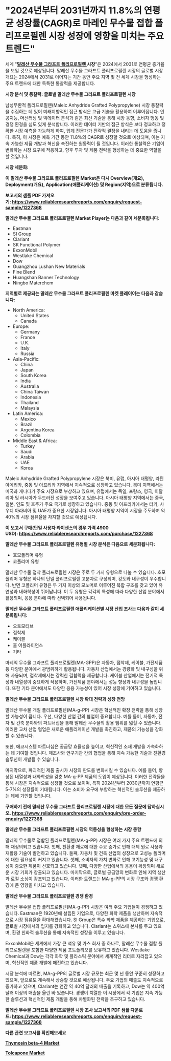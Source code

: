 <p><h1>"2024년부터 2031년까지 11.8%의 연평균 성장률(CAGR)로 마레인 무수물 접합 폴리프로필렌 시장 성장에 영향을 미치는 주요 트렌드"</h1></p><p>세계 "<strong><a href="https://www.reliableresearchreports.com/maleic-anhydride-grafted-polypropylene-r1227368?utm_campaign=105&utm_medium=8&utm_source=Github&utm_content=ia&utm_term=31122024&utm_id=maleic-anhydride-grafted-polypropylene">말레산 무수물 그라프트 폴리프로필렌&nbsp;</a></strong><strong>시장</strong>"은 2024에서 2031로 연평균 증가율을 보일 것으로 예상됩니다. 말레산 무수물 그라프트 폴리프로필렌 시장의 글로벌 시장 개요는 2024에서 2031로 이어지는 기간 동안 주요 지역 및 전 세계 시장을 형성하는 주요 트렌드에 대한 독특한 통찰력을 제공합니다.</p>
<p><strong>시장 분석 및 통찰력: 글로벌 말레산 무수물 그라프트 폴리프로필렌 시장</strong></p>
<p><p>남성무환적 폴리프로필렌(Maleic Anhydride Grafted Polypropylene) 시장 통찰력을 수집하는 데 있어 미래지향적인 접근 방식은 고급 기술을 활용하여 이루어집니다. 인공지능, 머신러닝 및 빅데이터 분석과 같은 최신 기술을 통해 시장 동향, 소비자 행동 및 경쟁 환경을 심도 있게 분석합니다. 이러한 데이터 기반의 접근 방식은 보다 정교하고 정확한 시장 예측을 가능하게 하여, 업계 전문가가 전략적 결정을 내리는 데 도움을 줍니다. 특히, 이 시장은 예측 기간 동안 11.8%의 CAGR로 성장할 것으로 예상되며, 이는 지속 가능한 제품 개발과 혁신을 촉진하는 원동력이 될 것입니다. 이러한 통찰력은 기업이 변화하는 시장 요구에 적응하고, 향후 투자 및 제품 전략을 형성하는 데 중요한 역할을 할 것입니다.</p><a href="%7CAUTHORITHY_DOMAIN_URL%7C?utm_campaign=105&utm_medium=8&utm_source=Github&utm_content=ia&utm_term=31122024&utm_id=maleic-anhydride-grafted-polypropylene"></a></p>
<p><strong>시장 세분화:</strong></p>
<p><strong>이 말레산 무수물 그라프트 폴리프로필렌 Market은 다시 Overview(개요), Deployment(개요), Application(애플리케이션) 및 Region(지역)으로 분류됩니다.</strong></p>
<p><strong>보고서의 샘플 PDF 가져오기:&nbsp;<a href="https://www.reliableresearchreports.com/enquiry/request-sample/1227368?utm_campaign=105&utm_medium=8&utm_source=Github&utm_content=ia&utm_term=31122024&utm_id=maleic-anhydride-grafted-polypropylene">https://www.reliableresearchreports.com/enquiry/request-sample/1227368</a></strong><strong></strong></p>
<p><strong>말레산 무수물 그라프트 폴리프로필렌 Market Player는 다음과 같이 세분화됩니다:</strong></p>
<p><ul><li>Eastman</li><li>SI Group</li><li>Clariant</li><li>SK Functional Polymer</li><li>ExxonMobil</li><li>Westlake Chemical</li><li>Dow</li><li>Guangzhou Lushan New Materials</li><li>Fine Blend</li><li>Huangshan Banner Technology</li><li>Ningbo Materchem</li></ul></p>
<p><strong>지역별로 제공되는 말레산 무수물 그라프트 폴리프로필렌 마켓 플레이어는 다음과 같습니다:</strong></p>
<p><ul>
    <li>
        North America:
        <ul>
            <li>United States</li>
            <li>Canada</li>
        </ul>
    </li>
    <li>
        Europe:
        <ul>
            <li>Germany</li>
            <li>France</li>
            <li>U.K.</li>
            <li>Italy</li>
            <li>Russia</li>
        </ul>
    </li>
    <li>
        Asia-Pacific:
        <ul>
            <li>China</li>
            <li>Japan</li>
            <li>South Korea</li>
            <li>India</li>
            <li>Australia</li>
            <li>China Taiwan</li>
            <li>Indonesia</li>
            <li>Thailand</li>
            <li>Malaysia</li>
        </ul>
    </li>
    <li>
        Latin America:
        <ul>
            <li>Mexico</li>
            <li>Brazil</li>
            <li>Argentina Korea</li>
            <li>Colombia</li>
        </ul>
    </li>
    <li>
        Middle East & Africa:
        <ul>
            <li>Turkey</li>
            <li>Saudi</li>
            <li>Arabia</li>
            <li>UAE</li>
            <li>Korea</li>
        </ul>
    </li>
    </ul></p>
<p><p>Maleic Anhydride Grafted Polypropylene 시장은 북미, 유럽, 아시아 태평양, 라틴 아메리카, 중동 및 아프리카 지역에서 지속적으로 성장하고 있습니다. 북미 지역에서는 미국과 캐나다가 주요 시장으로 부상하고 있으며, 유럽에서는 독일, 프랑스, 영국, 이탈리아 및 러시아가 두드러진 성장을 보여주고 있습니다. 아시아 태평양 지역에서는 중국, 일본, 인도 및 호주가 주요 국가로 성장하고 있습니다. 중동 및 아프리카에서는 터키, 사우디 아라비아 및 UAE가 중요한 시장입니다. 아시아 태평양 지역이 시장을 주도하며 약 40%의 시장 점유율을 차지할 것으로 예상됩니다.</p></p>
<p><strong>이 보고서 구매(단일 사용자 라이센스의 경우 가격 4900 USD):&nbsp;<a href="https://www.reliableresearchreports.com/purchase/1227368?utm_campaign=105&utm_medium=8&utm_source=Github&utm_content=ia&utm_term=31122024&utm_id=maleic-anhydride-grafted-polypropylene">https://www.reliableresearchreports.com/purchase/1227368</a></strong></p>
<p><strong>말레산 무수물 그라프트 폴리프로필렌 유형별 시장 분석은 다음으로 세분화됩니다:</strong></p>
<p><ul><li>호모폴리머 유형</li><li>코폴리머 유형</li></ul></p>
<p><p>말레산 무수물 접착 폴리프로필렌 시장은 주로 두 가지 유형으로 나눌 수 있습니다. 호모폴리머 유형은 하나의 단일 폴리프로필렌 고분자로 구성되며, 강도와 내구성이 우수합니다. 반면 코폴리머 유형은 두 가지 이상의 모노머로 이루어진 복합 구조를 갖고 있어 유연성과 내화학성이 뛰어납니다. 이 두 유형은 각각의 특성에 따라 다양한 산업 분야에서 활용되며, 응용 분야에 따라 선택되어 사용됩니다.</p></p>
<p><strong>말레산 무수물 그라프트 폴리프로필렌 애플리케이션별 시장 산업 조사는 다음과 같이 세분화됩니다:</strong></p>
<p><ul><li>오토모티브</li><li>접착제</li><li>케이블</li><li>홈 어플라이언스</li><li>기타</li></ul></p>
<p><p>마레익 무수물 그라프트 폴리프로필렌(MA-GPP)은 자동차, 접착제, 케이블, 가전제품 등 다양한 분야에서 광범위하게 활용됩니다. 자동차 산업에서는 경량화 및 내구성을 위해 사용되며, 접착제에서는 강력한 결합력을 제공합니다. 케이블 산업에서는 전기적 특성과 내열성이 중요하게 작용하며, 가전제품 분야에서는 성능 향상과 내구성을 높입니다. 또한 기타 분야에서도 다양한 응용 가능성이 있어 시장 성장에 기여하고 있습니다.</p></p>
<p><strong>말레산 무수물 그라프트 폴리프로필렌 시장 확대 전략과 성장 전망</strong></p>
<p><p>말레산 무수물 개질 폴리프로필렌(MA-g-PP) 시장은 혁신적인 확장 전략을 통해 성장할 가능성이 큽니다. 우선, 다양한 산업 간의 협업이 중요합니다. 예를 들어, 자동차, 전자 및 건축 분야와의 파트너십을 통해 말레산 무수물의 활용 범위를 넓힐 수 있습니다. 이러한 교차 산업 협업은 새로운 애플리케이션 개발을 촉진하고, 제품의 기능성을 강화할 수 있습니다.</p><p>또한, 에코시스템 파트너십은 공급망 효율성을 높이고, 혁신적인 소재 개발을 가속화하는 데 기여할 것입니다. 제조사와 연구기관 간의 협업을 통해 지속 가능한 기술과 친환경 솔루션이 개발될 수 있습니다.</p><p>마지막으로, 파괴적인 제품 출시가 시장의 판도를 변화시킬 수 있습니다. 예를 들어, 향상된 내열성과 내화학성을 갖춘 MA-g-PP 제품의 도입이 예상됩니다. 이러한 전략들을 통해 시장은 지속적으로 성장할 것으로 보이며, 특히 2024년부터 2030년까지 연평균 5-7%의 성장률이 기대됩니다. 이는 소비자 요구에 부합하는 혁신적인 솔루션을 제공하는 데에 기인할 것입니다.</p></p>
<p><strong>구매하기 전에 말레산 무수물 그라프트 폴리프로필렌 시장에 대한 모든 질문에 답하십시오.&nbsp;<a href="https://www.reliableresearchreports.com/enquiry/pre-order-enquiry/1227368?utm_campaign=105&utm_medium=8&utm_source=Github&utm_content=ia&utm_term=31122024&utm_id=maleic-anhydride-grafted-polypropylene">https://www.reliableresearchreports.com/enquiry/pre-order-enquiry/1227368</a></strong><strong></strong></p>
<p><strong>말레산 무수물 그라프트 폴리프로필렌 시장의 역동성을 형성하는 시장 동향</strong></p>
<p><p>말레익 무수물로 접합된 폴리프로필렌(MA-g-PP) 시장은 여러 가지 주요 트렌드에 의해 재정의되고 있습니다. 첫째, 친환경 재료에 대한 수요 증가로 인해 대체 원료 사용과 재활용 기술이 발전하고 있습니다. 둘째, 자동차 및 건축 산업의 성장으로 고성능 폴리머에 대한 필요성이 커지고 있습니다. 셋째, 소비자의 가치 변화로 인해 고기능성 및 내구성이 중요한 제품이 선호되고 있습니다. 넷째, 다양한 산업에서의 응용이 확장되며 새로운 시장 기회가 창출되고 있습니다. 마지막으로, 글로벌 공급망의 변화로 인해 지역 생산과 로컬 소싱이 강조되고 있습니다. 이러한 트렌드는 MA-g-PP의 시장 구조와 경쟁 환경에 큰 영향을 미치고 있습니다.</p></p>
<p><strong>말레산 무수물 그라프트 폴리프로필렌 경쟁 환경</strong></p>
<p><p>말레산 무수물 접합 폴리프로필렌(MA-g-PP) 시장은 여러 주요 기업들이 경쟁하고 있습니다. Eastman은 1920년에 설립된 기업으로, 다양한 화학 제품을 생산하며 지속적으로 시장 점유율을 확대해왔습니다. SI Group은 특수 화학 제품을 제공하는 기업으로, 글로벌 시장에서의 입지를 강화하고 있습니다. Clariant는 스위스에 본사를 두고 있으며, 환경 친화적 솔루션을 통해 지속적인 성장을 이루고 있습니다.</p><p>ExxonMobil은 세계에서 가장 큰 석유 및 가스 회사 중 하나로, 말레산 무수물 접합 폴리프로필렌을 포함한 다양한 제품 포트폴리오를 보유하고 있습니다. Westlake Chemical과 Dow는 각각 화학 및 플라스틱 분야에서 세계적인 리더로 자리잡고 있으며, 혁신적인 제품 개발에 매진하고 있습니다.</p><p>시장 분석에 따르면, MA-g-PP의 글로벌 시장 규모는 최근 몇 년 동안 꾸준히 성장하고 있으며, 앞으로도 계속해서 상승할 것으로 예상됩니다. 주요 기업의 매출도 지속적으로 증가하고 있으며, Clariant는 연간 약 40억 달러의 매출을 기록하고, Dow는 약 400억 달러 이상의 매출을 올린 바 있습니다. 경쟁이 치열한 이 시장에서 각 기업은 지속 가능한 솔루션과 혁신적인 제품 개발을 통해 차별화된 전략을 추구하고 있습니다.</p></p>
<p><strong>말레산 무수물 그라프트 폴리프로필렌 시장 조사 보고서의 PDF 샘플 다운로드:&nbsp;<a href="https://www.reliableresearchreports.com/enquiry/request-sample/1227368?utm_campaign=105&utm_medium=8&utm_source=Github&utm_content=ia&utm_term=31122024&utm_id=maleic-anhydride-grafted-polypropylene">https://www.reliableresearchreports.com/enquiry/request-sample/1227368</a></strong></p>
<p><strong></strong></p>
<p><strong></strong></p>
<p><strong></strong></p>
<p><strong></strong></p>
<p><strong>다른 관련 보고서를 확인해보세요</strong></p>
<p><strong><p><a href="https://github.com/arionmp/Market-Research-Report-List-5/blob/main/thymosin-beta-4-market.md?utm_campaign=105&utm_medium=8&utm_source=Github&utm_content=ia&utm_term=31122024&utm_id=maleic-anhydride-grafted-polypropylene">Thymosin beta-4 Market</a></p><p><a href="https://github.com/hartsockdonnette82/Market-Research-Report-List-1/blob/main/tolcapone-market.md?utm_campaign=105&utm_medium=8&utm_source=Github&utm_content=ia&utm_term=31122024&utm_id=maleic-anhydride-grafted-polypropylene">Tolcapone Market</a></p></strong></p>